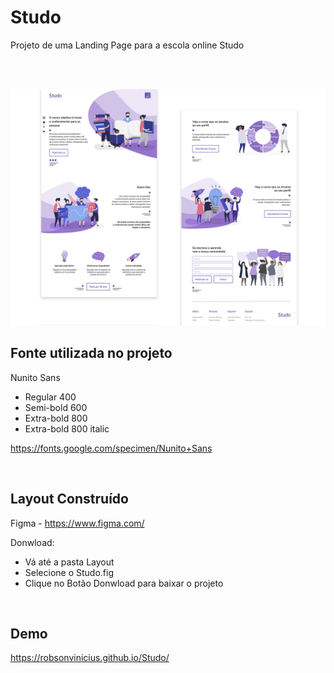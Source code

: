 ﻿# Studo

Projeto de uma Landing Page para a escola online Studo

<br><br>

![Preview Desktop Studo](Layout/thumbnail.png)


## Fonte utilizada no projeto
Nunito Sans 
+ Regular 400
+ Semi-bold 600
+ Extra-bold 800
+ Extra-bold 800 italic

https://fonts.google.com/specimen/Nunito+Sans

<br>

## Layout Construído 
Figma - https://www.figma.com/<br>

Donwload: <br>
+ Vá até a pasta Layout 
+ Selecione o Studo.fig
+ Clique no Botão Donwload para baixar o projeto

<br>

## Demo 
https://robsonvinicius.github.io/Studo/
